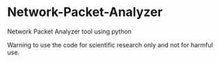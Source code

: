 # Network-Packet-Analyzer
Network Packet Analyzer tool using python

Warning to use the code for scientific research only and not for harmful use.
